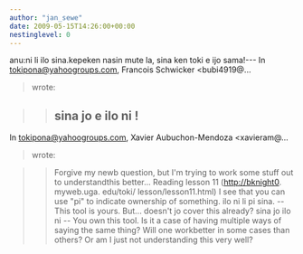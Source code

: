 ```yaml
---
author: "jan_sewe"
date: 2009-05-15T14:26:00+00:00
nestinglevel: 0
---
```

anu:ni li ilo sina.kepeken nasin mute la, sina ken toki e ijo sama!---
 In [tokipona@yahoogroups.com](mailto://tokipona@yahoogroups.com), Francois Schwicker <bubi4919@...
> wrote:

>> sina jo e ilo ni !
>> ---
 In [tokipona@yahoogroups.com](mailto://tokipona@yahoogroups.com), Xavier Aubuchon-Mendoza <xavieram@...
> wrote:

>> Forgive my newb question, but I'm trying to work some stuff out to understandthis better...
>> Reading lesson 11 ([http://bknight0](http://bknight0). myweb.uga. edu/toki/ lesson/lesson11.html) I see that you can use "pi" to indicate ownership of something.
>> ilo ni li pi sina. --
 This tool is yours.
>> But... doesn't jo cover this already?
>> sina jo ilo ni --
 You own this tool.
>> Is it a case of having multiple ways of saying the same thing? Will one workbetter in some cases than others? Or am I just not understanding this very well?